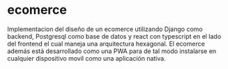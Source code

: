 # ecomerce
Implementacion del diseño de un ecomerce utilizando Django como backend, Postgresql como base de datos y react con typescript en el lado del frontend el cual maneja una arquitectura hexagonal. El ecomerce además está desarrollado como una PWA para de tal modo instalarse en cualquier dispositivo movil como una aplicación nativa.
